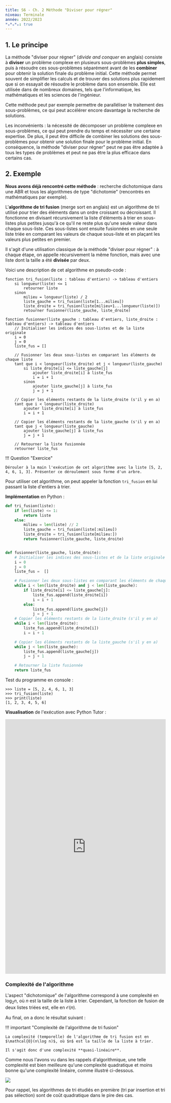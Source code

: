 ```yaml
---
title: S6 - Ch. 2 Méthode "Diviser pour régner"
niveau: Terminale
année: 2022/2023
ᴴₒᴴₒᴴₒ: true
---
```


## 1. Le principe

La méthode "diviser pour régner" (*divide and conquer* en anglais) consiste à **diviser** un problème complexe en plusieurs sous-problèmes **plus simples**, puis à résoudre ces sous-problèmes séparément avant de les **combiner** pour obtenir la solution finale du problème initial. Cette méthode permet souvent de simplifier les calculs et de trouver des solutions plus rapidement que si on essayait de résoudre le problème dans son ensemble. Elle est utilisée dans de nombreux domaines, tels que l'informatique, les mathématiques et les sciences de l'ingénieur.

Cette méthode peut par exemple permettre de paralléliser le traitement des sous-problèmes, ce qui peut accélérer encore davantage la recherche de solutions.

Les inconvénients : la nécessité de décomposer un problème complexe en sous-problèmes, ce qui peut prendre du temps et nécessiter une certaine expertise. De plus, il peut être difficile de combiner les solutions des sous-problèmes pour obtenir une solution finale pour le problème initial. En conséquence, la méthode "diviser pour régner" peut ne pas être adaptée à tous les types de problèmes et peut ne pas être la plus efficace dans certains cas.

## 2. Exemple

**Nous avons déjà rencontré cette méthode** : recherche dichotomique dans une ABR et tous les algorithmes de type "dichotomie" (rencontrés en mathématiques par exemple).

L'**algorithme de tri fusion** (merge sort en anglais) est un algorithme de tri utilisé pour trier des éléments dans un ordre croissant ou décroissant. Il fonctionne en divisant récursivement la liste d'éléments à trier en sous-listes plus petites jusqu'à ce qu'il ne reste plus qu'une seule valeur dans chaque sous-liste. Ces sous-listes sont ensuite fusionnées en une seule liste triée en comparant les valeurs de chaque sous-liste et en plaçant les valeurs plus petites en premier.

Il s'agit d'une utilisation classique de la méthode "diviser pour régner" : à chaque étape, on appelle récursivement la même fonction, mais avec une liste dont la taille a été **divisée** par deux.

Voici une description de cet algorithme en pseudo-code :

```` title="Pseudo code"
fonction tri_fusion(liste : tableau d'entiers) -> tableau d'entiers
    si longueur(liste) <= 1
        retourner liste
    sinon
        milieu = longueur(liste) / 2
        liste_gauche = tri_fusion(liste[1...milieu])
        liste_droite = tri_fusion(liste[milieu+1...longueur(liste)])
        retourner fusionner(liste_gauche, liste_droite)

fonction fusionner(liste_gauche : tableau d'entiers, liste_droite : tableau d'entiers) -> tableau d'entiers
    // Initialiser les indices des sous-listes et de la liste originale
    i = 0
    j = 0
    liste_fus = []

    // Fusionner les deux sous-listes en comparant les éléments de chaque liste
    tant que i < longueur(liste_droite) et j < longueur(liste_gauche)
        si liste_droite[i] <= liste_gauche[j]
            ajouter liste_droite[i] à liste_fus
            i = i + 1
        sinon
            ajouter liste_gauche[j] à liste_fus
            j = j + 1

    // Copier les éléments restants de la liste_droite (s'il y en a)
    tant que i < longueur(liste_droite)
        ajouter liste_droite[i] à liste_fus
        i = i + 1

    // Copier les éléments restants de la liste_gauche (s'il y en a)
    tant que j < longueur(liste_gauche)
        ajouter liste_gauche[j] à liste_fus
        j = j + 1

    // Retourner la liste fusionnée
    retourner liste_fus
````

!!! Question "Exercice"

    Dérouler à la main l'exécution de cet algorithme avec la liste [5, 2, 4, 6, 1, 3]. Présenter ce déroulement sous forme d'un arbre.

<!--  -->

Pour utiliser cet algorithme, on peut appeler la fonction `tri_fusion` en lui passant la liste d'entiers à trier.

**Implémentation** en Python :

````Python
def tri_fusion(liste):
    if len(liste) <= 1:
        return liste
    else:
        milieu = len(liste) // 2
        liste_gauche = tri_fusion(liste[:milieu])
        liste_droite = tri_fusion(liste[milieu:])
        return fusionner(liste_gauche, liste_droite)


def fusionner(liste_gauche, liste_droite):
    # Initialiser les indices des sous-listes et de la liste originale
    i = 0
    j = 0
    liste_fus =  []

    # Fusionner les deux sous-listes en comparant les éléments de chaque liste
    while i < len(liste_droite) and j < len(liste_gauche):
        if liste_droite[i] <= liste_gauche[j]:
            liste_fus.append(liste_droite[i])
            i = i + 1
        else:
            liste_fus.append(liste_gauche[j])
            j = j + 1
    # Copier les éléments restants de la liste_droite (s'il y en a)
    while i < len(liste_droite):
        liste_fus.append(liste_droite[i])
        i = i + 1

    # Copier les éléments restants de la liste_gauche (s'il y en a)
    while j < len(liste_gauche):
        liste_fus.append(liste_gauche[j])
        j = j + 1

    # Retourner la liste fusionnée
    return liste_fus
````

Test du programme en console :

````pycon
>>> liste = [5, 2, 4, 6, 1, 3]
>>> tri_fusion(liste)
>>> print(liste)
[1, 2, 3, 4, 5, 6]
````

**Visualisation** de l'exécution avec Python Tutor : 

<iframe width="100%" height="800" frameborder="0" src="https://pythontutor.com/iframe-embed.html#code=def%20tri_fusion%28liste%29%3A%0A%20%20%20%20if%20len%28liste%29%20%3C%3D%201%3A%0A%20%20%20%20%20%20%20%20return%20liste%0A%20%20%20%20else%3A%0A%20%20%20%20%20%20%20%20milieu%20%3D%20len%28liste%29%20//%202%0A%20%20%20%20%20%20%20%20liste_gauche%20%3D%20tri_fusion%28liste%5B%3Amilieu%5D%29%0A%20%20%20%20%20%20%20%20liste_droite%20%3D%20tri_fusion%28liste%5Bmilieu%3A%5D%29%0A%20%20%20%20%20%20%20%20return%20fusionner%28liste_gauche,%20liste_droite%29%0A%0A%0Adef%20fusionner%28liste_gauche,%20liste_droite%29%3A%0A%20%20%20%20%23%20Initialiser%20les%20indices%20des%20sous-listes%20et%20de%20la%20liste%20originale%0A%20%20%20%20i%20%3D%200%0A%20%20%20%20j%20%3D%200%0A%20%20%20%20liste_fus%20%3D%20%20%5B%5D%0A%0A%20%20%20%20%23%20Fusionner%20les%20deux%20sous-listes%20en%20comparant%20les%20%C3%A9l%C3%A9ments%20de%20chaque%20liste%0A%20%20%20%20while%20i%20%3C%20len%28liste_droite%29%20and%20j%20%3C%20len%28liste_gauche%29%3A%0A%20%20%20%20%20%20%20%20if%20liste_droite%5Bi%5D%20%3C%3D%20liste_gauche%5Bj%5D%3A%0A%20%20%20%20%20%20%20%20%20%20%20%20liste_fus.append%28liste_droite%5Bi%5D%29%0A%20%20%20%20%20%20%20%20%20%20%20%20i%20%3D%20i%20%2B%201%0A%20%20%20%20%20%20%20%20else%3A%0A%20%20%20%20%20%20%20%20%20%20%20%20liste_fus.append%28liste_gauche%5Bj%5D%29%0A%20%20%20%20%20%20%20%20%20%20%20%20j%20%3D%20j%20%2B%201%0A%20%20%20%20%23%20Copier%20les%20%C3%A9l%C3%A9ments%20restants%20de%20la%20liste_droite%20%28s'il%20y%20en%20a%29%0A%20%20%20%20while%20i%20%3C%20len%28liste_droite%29%3A%0A%20%20%20%20%20%20%20%20liste_fus.append%28liste_droite%5Bi%5D%29%0A%20%20%20%20%20%20%20%20i%20%3D%20i%20%2B%201%0A%0A%20%20%20%20%23%20Copier%20les%20%C3%A9l%C3%A9ments%20restants%20de%20la%20liste_gauche%20%28s'il%20y%20en%20a%29%0A%20%20%20%20while%20j%20%3C%20len%28liste_gauche%29%3A%0A%20%20%20%20%20%20%20%20liste_fus.append%28liste_gauche%5Bj%5D%29%0A%20%20%20%20%20%20%20%20j%20%3D%20j%20%2B%201%0A%0A%20%20%20%20%23%20Retourner%20la%20liste%20fusionn%C3%A9e%0A%20%20%20%20return%20liste_fus%0A%0A%23%20Cr%C3%A9er%20une%20liste%20d'entiers%20%C3%A0%20trier%0Aliste%20%3D%20%5B5,%202,%204,%206,%201,%203%5D%0A%0A%23%20Trier%20la%20liste%20en%20utilisant%20l'algorithme%20de%20tri%20fusion%0Aliste%20%3D%20tri_fusion%28liste%29%0A%0A%23%20Afficher%20la%20liste%20tri%C3%A9e%0Aprint%28liste%29%20%20%23%20Affiche%20%3A%20%5B1,%202,%203,%204,%205,%206%5D%0A&codeDivHeight=400&codeDivWidth=350&cumulative=false&curInstr=0&heapPrimitives=nevernest&origin=opt-frontend.js&py=3&rawInputLstJSON=%5B%5D&textReferences=false"> </iframe>

### Complexité de l'algorithme

L'aspect "dichotomique" de l'algorithme correspond à une complexité en $\log_2 n$, où $n$ est la taille de la liste à trier. Cependant, la fonction de fusion de deux listes triées est, elle en $\mathcal{O}(n)$.

Au final, on a donc le résultat suivant :

!!! important "Complexité de l'algorithme de tri fusion"

    La complexité (temporelle) de l'algorithme de tri fusion est en $\mathcal{O}(n\log n)$, où $n$ est la taille de la liste à trier.

    Il s'agit donc d'une complexité **quasi-linéaire**.

<!--  -->

Comme nous l'avons vu dans les rappels d'algorithmique, une telle complexité est bien meilleure qu'une complexité quadratique et moins bonne qu'une complexité linéaire, comme illustré ci-dessous.

![](../../../assets/images/complexite_MergeSort.png)

Pour rappel, les algorithmes de tri étudiés en première (tri par insertion et tri pas sélection) sont de coût quadratique dans le pire des cas.